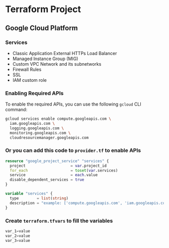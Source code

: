 # Terraform Project

## Google Cloud Platform

### Services

- Classic Application External HTTPs Load Balancer
- Managed Instance Group (MIG)
- Custom VPC Network and its subnetworks
- Firewall Rules
- SSL
- IAM custom role

### Enabling Required APIs

To enable the required APIs, you can use the following `gcloud` CLI command:

```sh
gcloud services enable compute.googleapis.com \
  iam.googleapis.com \
  logging.googleapis.com \
  monitoring.googleapis.com \
  cloudresourcemanager.googleapis.com
```

### Or you can add this code to `provider.tf` to enable APIs
```terraform
resource "google_project_service" "services" {
  project                    = var.project_id
  for_each                   = toset(var.services)
  service                    = each.value
  disable_dependent_services = true
}

variable "services" {
  type        = list(string)
  description = "example: ['compute.googleapis.com', 'iam.googleapis.com']"
}
```

### Create `terraform.tfvars` to fill the variables
```terraform
var_1=value
var_2=value
var_3=value
```
